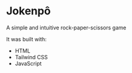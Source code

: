 # Jokenpô
A simple and intuitive rock-paper-scissors game

It was built with:
- HTML
- Tailwind CSS
- JavaScript
